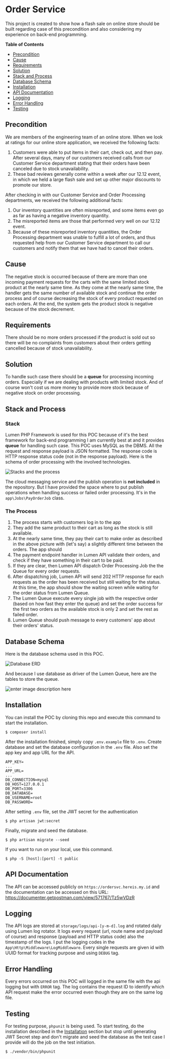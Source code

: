 # Order Service

This project is created to show how a flash sale on online store should be built regarding case of this precondition and also considering my experience on back-end programming.

**Table of Contents**
- [Precondition](#precondition)
- [Cause](#cause)
- [Requirements](#requirements)
- [Solution](#solution)
- [Stack and Process](#stack-and-process)
- [Database Schema](#database-schema)
- [Installation](#installation)
- [API Documentation](#api-documentation)
- [Logging](#logging)
- [Error Handling](#error-handling)
- [Testing](#testing)

## Precondition

We are members of the engineering team of an online store. When we look at ratings for our online store application, we received the following facts:

1.  Customers were able to put items in their cart, check out, and then pay. After several days, many of our customers received calls from our Customer Service department stating that their orders have been canceled due to stock unavailability.
2.  These bad reviews generally come within a week after our 12.12 event, in which we held a large flash sale and set up other major discounts to promote our store.    

After checking in with our Customer Service and Order Processing departments, we received the following additional facts:

1.  Our inventory quantities are often misreported, and some items even go as far as having a negative inventory quantity.
2.  The misreported items are those that performed very well on our 12.12 event.
3.  Because of these misreported inventory quantities, the Order Processing department was unable to fulfill a lot of orders, and thus requested help from our Customer Service department to call our customers and notify them that we have had to cancel their orders.

## Cause

The negative stock is occurred because of there are more than one incoming payment requests for the carts with the same limited stock product at the nearly same time. As they come at the nearly same time, the handler gets the same number of available stock and continue the order process and of course decreasing the stock of every product requested on each orders. At the end, the system gets the product stock is negative because of the stock decrement.

## Requirements

There should be no more orders processed if the product is sold out so there will be no complaints from customers about their orders getting cancelled because of stock unavailability.

## Solution

To handle such case there should be a **queue** for processing incoming orders. Especially if we are dealing with products with limited stock. And of course won't cost us more money to provide more stock because of negative stock on order processing.

## Stack and Process

### Stack
Lumen PHP Framework is used for this POC because of it's the best framework for back-end programming I am currently best at and it provides **queue** for handling such case. This POC uses MySQL as the DBMS. All the request and response payload is JSON formatted. The response code is HTTP response status code (not in the response payload). Here is the schema of order processing with the involved technologies.

![Stacks and the process](https://drive.google.com/uc?export=view&id=15WAhHngBTAhkUOsvEByUxQe9lQnHuQnv)

The cloud messaging service and the publish operation is **not included** in the repository. But I have provided the space where to put publish operations when handling success or failed order processing. It's in the `app\Jobs\PayOrderJob` class.

### The Process
1. The process starts with customers log in to the app
2. They add the same product to their cart as long as the stock is still available. 
3. At the nearly same time, they pay their cart to make order as described in the above picture with (let's say) a slightly different time between the orders. The app should 
4. The payment endpoint handler in Lumen API validate their orders, and check if they have something in their cart to be paid.
5. If they are clear, then Lumen API dispatch Order Processing Job the the Queue for every order requests.
6. After dispatching job, Lumen API will send 202 HTTP response for each requests as the order has been received but still waiting for the status. At this time, the app should show the waiting screen while waiting for the order status from Lumen Queue.
7. The Lumen Queue execute every single job with the respective order (based on how fast they enter the queue) and set the order success for the first two orders as the available stock is only 2 and set the rest as failed order.
8. Lumen Queue should push message to every customers' app about their orders' status. 

## Database Schema

Here is the database schema used in this POC. 

![Database ERD](https://drive.google.com/uc?export=view&id=1zIDKmEaOSm0_nMcavrDcr0ggSx_TnuiX)

And because I use database as driver of the Lumen Queue, here are the tables to store the queue.

![enter image description here](https://drive.google.com/uc?export=view&id=1VfaLkuQiNg4gy_RQiHkTnY1DKvbPHGZh)


## Installation

You can install the POC by cloning this repo and execute this command to start the installation.

```
$ composer install
```

After the installation finished, simply copy `.env.example` file to `.env`. Create database and set the database configuration in the `.env` file. Also set the app key and app URL for the API.

```
APP_KEY=
...
APP_URL=
...
DB_CONNECTION=mysql
DB_HOST=127.0.0.1
DB_PORT=3306
DB_DATABASE=
DB_USERNAME=root
DB_PASSWORD=
```

After setting `.env` file, set the JWT secret for the authentication

```
$ php artisan jwt:secret
```

Finally, migrate and seed the database.

```
$ php artisan migrate --seed
```

If you want to run on your local, use this command.

```
$ php -S [host]:[port] -t public
```

## API Documentation

The API can be accessed publicly on `https://ordersvc.hereis.my.id` and the documentation can be accessed on this URL:
https://documenter.getpostman.com/view/571767/Tz5wVDzR

## Logging

The API logs are stored at `storage/logs/api-[y-m-d].log` and rotated daily using Lumen log rotator. It logs every request (url, route name and payload of course) and response (payload and HTTP status code) also the timestamp of the logs. I put the logging codes in the `App\Http\Middleware\LogMiddleware`. Every single requests are given id with UUID format for tracking purpose and using `DEBUG` tag.

## Error Handling

Every errors occurred on this POC will logged in the same file with the api logging but with `ERROR` tag. The log contains the request ID to identify which API request make the error occurred even though they are on the same log file.

## Testing

For testing purpose, `phpunit` is being used. To start testing, do the installation described in the [Installation](#installation) section but stop until generating JWT Secret step and don't migrate and seed the database as the test case I provide will do the job on the test initiation.

```
$ ./vendor/bin/phpunit
```
